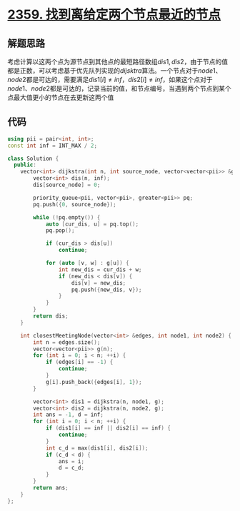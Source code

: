 # [2359. 找到离给定两个节点最近的节点](https://leetcode.cn/problems/find-closest-node-to-given-two-nodes/)

## 解题思路

考虑计算以这两个点为源节点到其他点的最短路径数组$dis1, dis2$，由于节点的值都是正数，可以考虑基于优先队列实现的$dijsktra$算法。一个节点对于$node1、node2$都是可达的，需要满足$dis1[i] \neq inf ， dis2[i] \neq inf$，如果这个点对于$node1、node2$都是可达的，记录当前的值，和节点编号，当遇到两个节点到某个点最大值更小的节点在去更新这两个值

## 代码

```cpp
using pii = pair<int, int>;
const int inf = INT_MAX / 2;

class Solution {
  public:
    vector<int> dijkstra(int n, int source_node, vector<vector<pii>> &g) {
        vector<int> dis(n, inf);
        dis[source_node] = 0;

        priority_queue<pii, vector<pii>, greater<pii>> pq;
        pq.push({0, source_node});

        while (!pq.empty()) {
            auto [cur_dis, u] = pq.top();
            pq.pop();

            if (cur_dis > dis[u])
                continue;

            for (auto [v, w] : g[u]) {
                int new_dis = cur_dis + w;
                if (new_dis < dis[v]) {
                    dis[v] = new_dis;
                    pq.push({new_dis, v});
                }
            }
        }
        return dis;
    }

    int closestMeetingNode(vector<int> &edges, int node1, int node2) {
        int n = edges.size();
        vector<vector<pii>> g(n);
        for (int i = 0; i < n; ++i) {
            if (edges[i] == -1) {
                continue;
            }
            g[i].push_back({edges[i], 1});
        }

        vector<int> dis1 = dijkstra(n, node1, g);
        vector<int> dis2 = dijkstra(n, node2, g);
        int ans = -1, d = inf;
        for (int i = 0; i < n; ++i) {
            if (dis1[i] == inf || dis2[i] == inf) {
                continue;
            }
            int c_d = max(dis1[i], dis2[i]);
            if (c_d < d) {
                ans = i;
                d = c_d;
            }
        }
        return ans;
    }
};
```

